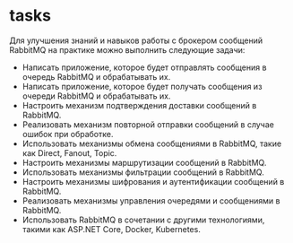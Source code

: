# tasks 

Для улучшения знаний и навыков работы с брокером сообщений RabbitMQ на практике можно выполнить следующие задачи:
- Написать приложение, которое будет отправлять сообщения в очередь RabbitMQ и обрабатывать их.
- Написать приложение, которое будет получать сообщения из очереди RabbitMQ и обрабатывать их.
- Настроить механизм подтверждения доставки сообщений в RabbitMQ.
- Реализовать механизм повторной отправки сообщений в случае ошибок при обработке.
- Использовать механизмы обмена сообщениями в RabbitMQ, такие как Direct, Fanout, Topic.
- Настроить механизмы маршрутизации сообщений в RabbitMQ.
- Использовать механизмы фильтрации сообщений в RabbitMQ.
- Настроить механизмы шифрования и аутентификации сообщений в RabbitMQ.
- Реализовать механизмы управления очередями и сообщениями в RabbitMQ.
- Использовать RabbitMQ в сочетании с другими технологиями, такими как ASP.NET Core, Docker, Kubernetes.

